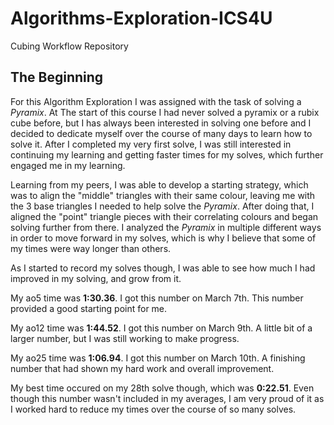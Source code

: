 # Algorithms-Exploration-ICS4U
Cubing Workflow Repository

## The Beginning

For this Algorithm Exploration I was assigned with the task of solving a _Pyramix_. At The start of this course I had never solved a pyramix or a rubix cube before, but I has always been interested in solving one before and I decided to dedicate myself over the course of many days to learn how to solve it. After I completed my very first solve, I was still interested in continuing my learning and getting faster times for my solves, which further engaged me in my learning.

Learning from my peers, I was able to develop a starting strategy, which was to align the "middle" triangles with their same colour, leaving me with the 3 base triangles I needed to help solve the _Pyramix_. After doing that, I aligned the "point" triangle pieces with their correlating colours and began solving further from there. I analyzed the _Pyramix_ in multiple different ways in order to move forward in my solves, which is why I believe that some of my times were way longer than others.

As I started to record my solves though, I was able to see how much I had improved in my solving, and grow from it.

My ao5 time was **1:30.36**. I got this number on March 7th. This number provided a good starting point for me.

My ao12 time was **1:44.52**. I got this number on March 9th. A little bit of a larger number, but I was still working to make progress.

My ao25 time was **1:06.94**. I got this number on March 10th. A finishing number that had shown my hard work and overall improvement.

My best time occured on my 28th solve though, which was **0:22.51**. Even though this number wasn't included in my averages, I am very proud of it as I worked hard to reduce my times over the course of so many solves.

